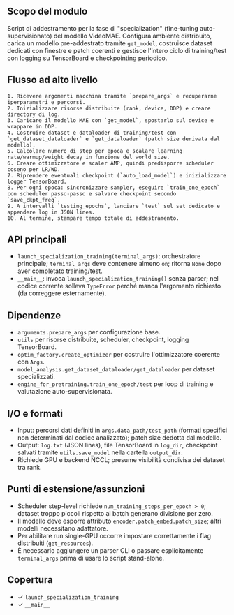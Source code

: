 ## Scopo del modulo
Script di addestramento per la fase di "specialization" (fine-tuning auto-supervisionato) del modello VideoMAE. Configura ambiente distribuito, carica un modello pre-addestrato tramite `get_model`, costruisce dataset dedicati con finestre e patch coerenti e gestisce l'intero ciclo di training/test con logging su TensorBoard e checkpointing periodico.

## Flusso ad alto livello
```text
1. Ricevere argomenti macchina tramite `prepare_args` e recuperarne iperparametri e percorsi.
2. Inizializzare risorse distribuite (rank, device, DDP) e creare directory di log.
3. Caricare il modello MAE con `get_model`, spostarlo sul device e wrappare in DDP.
4. Costruire dataset e dataloader di training/test con `get_dataset_dataloader` e `get_dataloader` (patch size derivata dal modello).
5. Calcolare numero di step per epoca e scalare learning rate/warmup/weight decay in funzione del world size.
6. Creare ottimizzatore e scaler AMP, quindi predisporre scheduler coseno per LR/WD.
7. Riprendere eventuali checkpoint (`auto_load_model`) e inizializzare logger TensorBoard.
8. Per ogni epoca: sincronizzare sampler, eseguire `train_one_epoch` con scheduler passo-passo e salvare checkpoint secondo `save_ckpt_freq`.
9. A intervalli `testing_epochs`, lanciare `test` sul set dedicato e appendere log in JSON lines.
10. Al termine, stampare tempo totale di addestramento.
```

## API principali
- `launch_specialization_training(terminal_args)`: orchestratore principale; `terminal_args` deve contenere almeno `on`; ritorna `None` dopo aver completato training/test.
- `__main__`: invoca `launch_specialization_training()` senza parser; nel codice corrente solleva `TypeError` perché manca l'argomento richiesto (da correggere esternamente).

## Dipendenze
- `arguments.prepare_args` per configurazione base.
- `utils` per risorse distribuite, scheduler, checkpoint, logging TensorBoard.
- `optim_factory.create_optimizer` per costruire l'ottimizzatore coerente con `Args`.
- `model_analysis.get_dataset_dataloader/get_dataloader` per dataset specializzati.
- `engine_for_pretraining.train_one_epoch/test` per loop di training e valutazione auto-supervisionata.

## I/O e formati
- Input: percorsi dati definiti in `args.data_path/test_path` (formati specifici non determinati dal codice analizzato); patch size dedotta dal modello.
- Output: `log.txt` (JSON lines), file TensorBoard in `log_dir`, checkpoint salvati tramite `utils.save_model` nella cartella `output_dir`.
- Richiede GPU e backend NCCL; presume visibilità condivisa dei dataset tra rank.

## Punti di estensione/assunzioni
- Scheduler step-level richiede `num_training_steps_per_epoch > 0`; dataset troppo piccoli rispetto al batch generano divisione per zero.
- Il modello deve esporre attributo `encoder.patch_embed.patch_size`; altri modelli necessitano adattatore.
- Per abilitare run single-GPU occorre impostare correttamente i flag distribuiti (`get_resources`).
- È necessario aggiungere un parser CLI o passare esplicitamente `terminal_args` prima di usare lo script stand-alone.

## Copertura
- ✓ `launch_specialization_training`
- ✓ `__main__`
